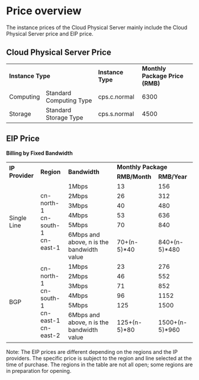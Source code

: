 # Price overview

The instance prices of the Cloud Physical Server mainly include the Cloud Physical Server price and EIP price.

## Cloud Physical Server Price

<table>
    <tr>
        <td colspan="2"><B>Instance Type</B></td> 
        <td><B>Instance Type</B></td> 
		<td><B>Monthly Package Price (RMB)</B></td>	
    </tr>
    <tr>   
        <td >Computing</td>
		<td >Standard Computing Type</td>
		<td >cps.c.normal</td>
		<td >6300</td>
    </tr>
     <tr>   
        <td >Storage</td>
		<td >Standard Storage Type</td>
		<td >cps.s.normal</td>
		<td >4500</td>
    </tr>
</table>

## EIP Price

**Billing by Fixed Bandwidth**

<table>
    <tr>
        <td rowspan="2"><B>IP Provider</B></td> 
        <td rowspan="2"><B>Region</B></td> 
		<td rowspan="2"><B>Bandwidth</B></td>
		<td colspan="2"><B>Monthly Package</B></td>		
    </tr>
    <tr>   
        <td ><B>RMB/Month</B></td>
		<td ><B>RMB/Year</B></td>
    </tr>
    <tr>   
        <td rowspan="6">Single Line</td>
		<td rowspan="6">cn-north-1<br/>cn-south-1<br/>cn-east-1</td>
		<td >1Mbps</td>
		<td >13</td>
		<td >156</td>
    </tr>
	<tr>   
		<td >2Mbps</td>
		<td >26</td>
		<td >312</td>
    </tr>
	<tr>   
		<td >3Mbps</td>
		<td >40</td>
		<td >480</td>
    </tr>
	<tr>   
		<td >4Mbps</td>
		<td >53</td>
		<td >636</td>
    </tr>
	<tr>   
		<td >5Mbps</td>
		<td >70</td>
		<td >840</td>
    </tr>
	<tr>   
		<td >6Mbps and above, n is the bandwidth value</td>
		<td >70+(n-5)*40</td>
		<td >840+(n-5)*480</td>
    </tr>
	<tr>   
        <td rowspan="6">BGP</td>
		<td rowspan="6">cn-north-1<br/>cn-south-1<br/>cn-east-1<br/>cn-east-2</td>
		<td >1Mbps</td>
		<td >23</td>
		<td >276</td>
    </tr>
	<tr>   
		<td >2Mbps</td>
		<td >46</td>
		<td >552</td>
    </tr>
	<tr>   
		<td >3Mbps</td>
		<td >71</td>
		<td >852</td>
    </tr>
	<tr>   
		<td >4Mbps</td>
		<td >96</td>
		<td >1152</td>
    </tr>
	<tr>   
		<td >5Mbps</td>
		<td >125</td>
		<td >1500</td>
    </tr>
	<tr>   
		<td >6Mbps and above, n is the bandwidth value</td>
		<td >125+(n-5)*80</td>
		<td >1500+(n-5)*960</td>
    </tr>
</table>

Note:
The EIP prices are different depending on the regions and the IP providers. The specific price is subject to the region and line selected at the time of purchase. The regions in the table are not all open; some regions are in preparation for opening.
